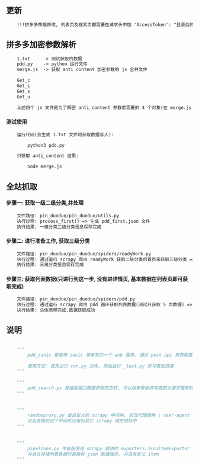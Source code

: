 ## 更新 

```html 
    !!!拼多多策略修改, 列表页及搜索页都需要在请求头中加 'AccessToken': "登录后的 token", 才可以访问!!!
```

## 拼多多加密参数解析 

```txt 
    1.txt     -> 测试获取的数据
    pdd.py    -> python 运行文件
    merge.js  -> 获取 anti_content 加密参数的 js 合并文件

    Get_c
    Get_i
    Get_s
    Get_u

    上述四个 js 文件是为了解密 anti_content 参数而需要的 4 个对象(在 merge.js 中已经包含使用, 这里是为了方便查看)
 ```

#### 测试使用

```txt 
    运行代码(会生成 1.txt 文件将获取数据写入):

        python3 pdd.py

    只获取 anti_content 结果: 

        node merge.js
```



## 全站抓取


#### 步骤一: 获取一级二级分类,并处理

```txt 
    文件路径: pin_duoduo/pin_duoduo/utils.py
    执行过程: process_first() => 生成 pdd_first.json 文件
    执行结果: 一级分类二级分类信息保存完成
```

#### 步骤二: 进行准备工作, 获取三级分类

```txt 
    文件路径: pin_duoduo/pin_duoduo/spiders/readyWork.py
    执行过程: 通过运行 scrapy 爬虫 readyWork 获取二级分类的首页来获取三级分类 => 生成 work.json 文件
    执行结果: 三级分类信息保存完成
```

#### 步骤三: 获取列表数据(只进行到这一步, 没有进详情页, 基本数据在列表页即可获取完成)

```txt 
    文件路径: pin_duoduo/pin_duoduo/spiders/pdd.py
    执行过程: 通过运行 scrapy 爬虫 pdd 循环获取列表数据(测试只获取 5 页数据) => 生成 data.json 文件
    执行结果: 总体流程完成,数据获取成功
```

## 说明

```python 

    """
        pdd_sanic 是使用 sanic 简单写的一个 web 服务, 通过 post api 来获取数据(没有使用)
    
        使用方式: 首先运行 run.py 文件, 然后运行 _test.py 即可看到效果
    """
    
    """
        pdd_search.py 是搜索接口数据获取的方式, 可以用来帮助改写成按关键字搜索的爬虫
    """
    
    
    """
        randomproxy.py 是自定义的 scrapy 中间件, 实现代理更换 | user-agent 更换 | 请求出错时更换代理并重爬等功能, 
        可以直接将这个中间件应用到其它 scrapy 爬虫项目中
    """
    
    
    """
        pipelines.py 中直接使用 scrapy 提供的 exporters.JsonItemExporter 进行数据存储, 
        并且在存储列表数据时直接将 json 数据保存, 并没有定义 item 
    """
```











